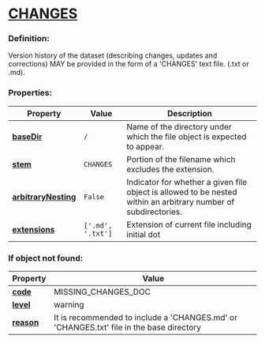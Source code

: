 # [CHANGES](/en/latest/reference/schema/objects/files/CHANGES)

### Definition:

Version history of the dataset \(describing changes, updates and corrections\) MAY be provided in the form of a 'CHANGES' text file. \(.txt or .md\).

### Properties:

| Property | Value | Description |
|----------|--------|-------------|
| [**baseDir**](/en/latest/reference/schema/meta/defs/baseDir) | `/` | Name of the directory under which the file object is expected to appear.
| [**stem**](/en/latest/reference/schema/meta/defs/stem) | `CHANGES` | Portion of the filename which excludes the extension.
| [**arbitraryNesting**](/en/latest/reference/schema/meta/defs/arbitraryNesting) | `False` | Indicator for whether a given file object is allowed to be nested within an arbitrary number of subdirectories.
| [**extensions**](/en/latest/reference/schema/meta/defs/extensions) | `['.md', '.txt']` | Extension of current file including initial dot

### If object not found:

| Property | Value |
|----------|--------|
| [**code**](/en/latest/reference/schema/meta/defs/code) | MISSING_CHANGES_DOC |
| [**level**](/en/latest/reference/schema/meta/defs/level) | warning |
| [**reason**](/en/latest/reference/schema/meta/defs/reason) | It is recommended to include a 'CHANGES.md' or 'CHANGES.txt' file in the base directory |